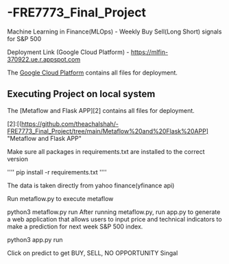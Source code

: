 # -FRE7773_Final_Project
Machine Learning in Finance(MLOps)  - Weekly Buy Sell(Long Short) signals for S&P 500

Deployment Link (Google Cloud Platform) - https://mlfin-370922.ue.r.appspot.com

The [Google Cloud Platform][1] contains all files for deployment. 

[1]:https://github.com/theachalshah/-FRE7773_Final_Project/tree/main/Google%20Cloud%20Platform "Google Cloud Platform"

## Executing Project on local system

The [Metaflow and Flask APP][2] contains all files for deployment. 

[2]:[(https://github.com/theachalshah/-FRE7773_Final_Project/tree/main/Metaflow%20and%20Flask%20APP] "Metaflow and Flask APP"


Make sure all packages in requirements.txt are installed to the correct version

''''
pip install -r requirements.txt
''''

The data is taken directly from yahoo finance(yfinance api)

Run metaflow.py to execute metaflow 

python3 metaflow.py run
After running metaflow.py, run app.py to generate a web application that allows users to input price and technical indicators  to make a prediction for next week S&P 500 index. 

python3 app.py run

Click on predict to get BUY, SELL, NO OPPORTUNITY Singal
